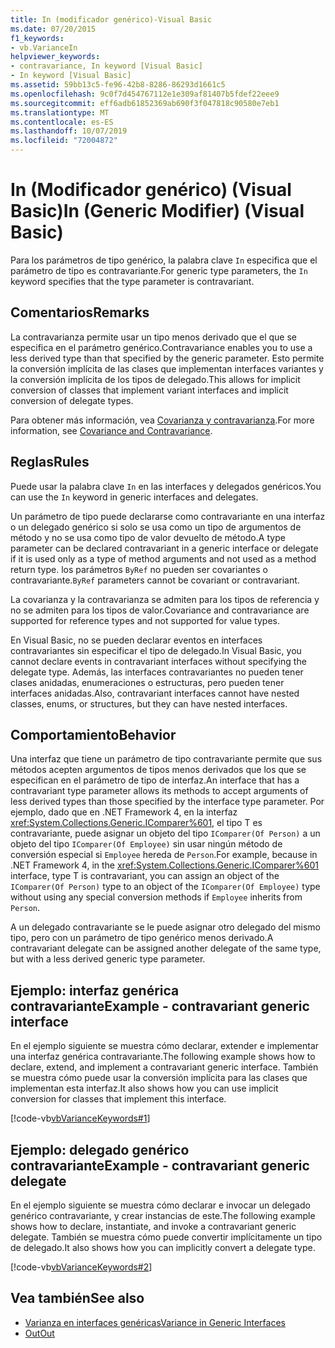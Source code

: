 ```yaml
---
title: In (modificador genérico)-Visual Basic
ms.date: 07/20/2015
f1_keywords:
- vb.VarianceIn
helpviewer_keywords:
- contravariance, In keyword [Visual Basic]
- In keyword [Visual Basic]
ms.assetid: 59bb13c5-fe96-42b8-8286-86293d1661c5
ms.openlocfilehash: 9c0f7d454767112e1e309af81407b5fdef22eee9
ms.sourcegitcommit: eff6adb61852369ab690f3f047818c90580e7eb1
ms.translationtype: MT
ms.contentlocale: es-ES
ms.lasthandoff: 10/07/2019
ms.locfileid: "72004872"
---
```

# <a name="in-generic-modifier-visual-basic"></a><span data-ttu-id="eab6e-102">In (Modificador genérico) (Visual Basic)</span><span class="sxs-lookup"><span data-stu-id="eab6e-102">In (Generic Modifier) (Visual Basic)</span></span>

<span data-ttu-id="eab6e-103">Para los parámetros de tipo genérico, la palabra clave `In` especifica que el parámetro de tipo es contravariante.</span><span class="sxs-lookup"><span data-stu-id="eab6e-103">For generic type parameters, the `In` keyword specifies that the type parameter is contravariant.</span></span>

## <a name="remarks"></a><span data-ttu-id="eab6e-104">Comentarios</span><span class="sxs-lookup"><span data-stu-id="eab6e-104">Remarks</span></span>

<span data-ttu-id="eab6e-105">La contravarianza permite usar un tipo menos derivado que el que se especifica en el parámetro genérico.</span><span class="sxs-lookup"><span data-stu-id="eab6e-105">Contravariance enables you to use a less derived type than that specified by the generic parameter.</span></span> <span data-ttu-id="eab6e-106">Esto permite la conversión implícita de las clases que implementan interfaces variantes y la conversión implícita de los tipos de delegado.</span><span class="sxs-lookup"><span data-stu-id="eab6e-106">This allows for implicit conversion of classes that implement variant interfaces and implicit conversion of delegate types.</span></span>

<span data-ttu-id="eab6e-107">Para obtener más información, vea [Covarianza y contravarianza](../../programming-guide/concepts/covariance-contravariance/index.md).</span><span class="sxs-lookup"><span data-stu-id="eab6e-107">For more information, see [Covariance and Contravariance](../../programming-guide/concepts/covariance-contravariance/index.md).</span></span>

## <a name="rules"></a><span data-ttu-id="eab6e-108">Reglas</span><span class="sxs-lookup"><span data-stu-id="eab6e-108">Rules</span></span>

<span data-ttu-id="eab6e-109">Puede usar la palabra clave `In` en las interfaces y delegados genéricos.</span><span class="sxs-lookup"><span data-stu-id="eab6e-109">You can use the `In` keyword in generic interfaces and delegates.</span></span>
  
<span data-ttu-id="eab6e-110">Un parámetro de tipo puede declararse como contravariante en una interfaz o un delegado genérico si solo se usa como un tipo de argumentos de método y no se usa como tipo de valor devuelto de método.</span><span class="sxs-lookup"><span data-stu-id="eab6e-110">A type parameter can be declared contravariant in a generic interface or delegate if it is used only as a type of method arguments and not used as a method return type.</span></span> <span data-ttu-id="eab6e-111">los parámetros `ByRef` no pueden ser covariantes o contravariante.</span><span class="sxs-lookup"><span data-stu-id="eab6e-111">`ByRef` parameters cannot be covariant or contravariant.</span></span>

<span data-ttu-id="eab6e-112">La covarianza y la contravarianza se admiten para los tipos de referencia y no se admiten para los tipos de valor.</span><span class="sxs-lookup"><span data-stu-id="eab6e-112">Covariance and contravariance are supported for reference types and not supported for value types.</span></span>

<span data-ttu-id="eab6e-113">En Visual Basic, no se pueden declarar eventos en interfaces contravariantes sin especificar el tipo de delegado.</span><span class="sxs-lookup"><span data-stu-id="eab6e-113">In Visual Basic, you cannot declare events in contravariant interfaces without specifying the delegate type.</span></span> <span data-ttu-id="eab6e-114">Además, las interfaces contravariantes no pueden tener clases anidadas, enumeraciones o estructuras, pero pueden tener interfaces anidadas.</span><span class="sxs-lookup"><span data-stu-id="eab6e-114">Also, contravariant interfaces cannot have nested classes, enums, or structures, but they can have nested interfaces.</span></span>

## <a name="behavior"></a><span data-ttu-id="eab6e-115">Comportamiento</span><span class="sxs-lookup"><span data-stu-id="eab6e-115">Behavior</span></span>

<span data-ttu-id="eab6e-116">Una interfaz que tiene un parámetro de tipo contravariante permite que sus métodos acepten argumentos de tipos menos derivados que los que se especifican en el parámetro de tipo de interfaz.</span><span class="sxs-lookup"><span data-stu-id="eab6e-116">An interface that has a contravariant type parameter allows its methods to accept arguments of less derived types than those specified by the interface type parameter.</span></span> <span data-ttu-id="eab6e-117">Por ejemplo, dado que en .NET Framework 4, en la interfaz <xref:System.Collections.Generic.IComparer%601>, el tipo T es contravariante, puede asignar un objeto del tipo `IComparer(Of Person)` a un objeto del tipo `IComparer(Of Employee)` sin usar ningún método de conversión especial si `Employee` hereda de `Person`.</span><span class="sxs-lookup"><span data-stu-id="eab6e-117">For example, because in .NET Framework 4, in the <xref:System.Collections.Generic.IComparer%601> interface, type T is contravariant, you can assign an object of the `IComparer(Of Person)` type to an object of the `IComparer(Of Employee)` type without using any special conversion methods if `Employee` inherits from `Person`.</span></span>

<span data-ttu-id="eab6e-118">A un delegado contravariante se le puede asignar otro delegado del mismo tipo, pero con un parámetro de tipo genérico menos derivado.</span><span class="sxs-lookup"><span data-stu-id="eab6e-118">A contravariant delegate can be assigned another delegate of the same type, but with a less derived generic type parameter.</span></span>

## <a name="example---contravariant-generic-interface"></a><span data-ttu-id="eab6e-119">Ejemplo: interfaz genérica contravariante</span><span class="sxs-lookup"><span data-stu-id="eab6e-119">Example - contravariant generic interface</span></span>

<span data-ttu-id="eab6e-120">En el ejemplo siguiente se muestra cómo declarar, extender e implementar una interfaz genérica contravariante.</span><span class="sxs-lookup"><span data-stu-id="eab6e-120">The following example shows how to declare, extend, and implement a contravariant generic interface.</span></span> <span data-ttu-id="eab6e-121">También se muestra cómo puede usar la conversión implícita para las clases que implementan esta interfaz.</span><span class="sxs-lookup"><span data-stu-id="eab6e-121">It also shows how you can use implicit conversion for classes that implement this interface.</span></span>

[!code-vb[vbVarianceKeywords#1](~/samples/snippets/visualbasic/VS_Snippets_VBCSharp/vbvariancekeywords/vb/module1.vb#1)]

## <a name="example---contravariant-generic-delegate"></a><span data-ttu-id="eab6e-122">Ejemplo: delegado genérico contravariante</span><span class="sxs-lookup"><span data-stu-id="eab6e-122">Example - contravariant generic delegate</span></span>

<span data-ttu-id="eab6e-123">En el ejemplo siguiente se muestra cómo declarar e invocar un delegado genérico contravariante, y crear instancias de este.</span><span class="sxs-lookup"><span data-stu-id="eab6e-123">The following example shows how to declare, instantiate, and invoke a contravariant generic delegate.</span></span> <span data-ttu-id="eab6e-124">También se muestra cómo puede convertir implícitamente un tipo de delegado.</span><span class="sxs-lookup"><span data-stu-id="eab6e-124">It also shows how you can implicitly convert a delegate type.</span></span>

[!code-vb[vbVarianceKeywords#2](~/samples/snippets/visualbasic/VS_Snippets_VBCSharp/vbvariancekeywords/vb/module1.vb#2)]

## <a name="see-also"></a><span data-ttu-id="eab6e-125">Vea también</span><span class="sxs-lookup"><span data-stu-id="eab6e-125">See also</span></span>

- [<span data-ttu-id="eab6e-126">Varianza en interfaces genéricas</span><span class="sxs-lookup"><span data-stu-id="eab6e-126">Variance in Generic Interfaces</span></span>](../../programming-guide/concepts/covariance-contravariance/variance-in-generic-interfaces.md)
- [<span data-ttu-id="eab6e-127">Out</span><span class="sxs-lookup"><span data-stu-id="eab6e-127">Out</span></span>](out-generic-modifier.md)

